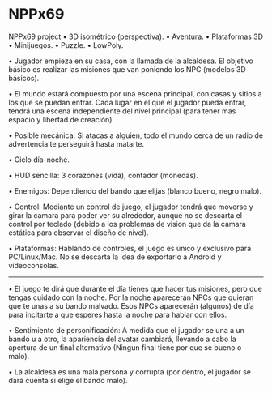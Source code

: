 # NPPx69
NPPx69 project
•	3D isométrico (perspectiva).
•	Aventura.
•	Plataformas 3D
•	Minijuegos.
•	Puzzle.
•	LowPoly.


•	Jugador empieza en su casa, con la llamada de la alcaldesa. El objetivo básico es realizar las misiones que van poniendo los NPC (modelos 3D básicos).

•	El mundo estará compuesto por una escena principal, con casas y sitios a los que se puedan entrar. 
Cada lugar en el que el jugador pueda entrar, tendrá una escena independiente del nivel principal (para tener mas espacio y libertad de creación).

•	Posible mecánica: Si atacas a alguien, todo el mundo cerca de un radio de advertencia te perseguirá hasta matarte.

•	Ciclo día-noche.

• HUD sencilla: 3 corazones (vida), contador (monedas).

• Enemigos: Dependiendo del bando que elijas (blanco bueno, negro malo).

• Control: Mediante un control de juego, el jugador tendrá que moverse y girar la camara para poder ver su alrededor, aunque no se descarta el control por teclado (debido a los problemas de vision que da la camara estática para observar el diseño de nivel).

• Plataformas: Hablando de controles, el juego es único y exclusivo para PC/Linux/Mac. No se descarta la idea de exportarlo a Android y videoconsolas.

-------------------------------------------------------------------------------------------------------------------------------

• El juego te dirá que durante el día tienes que hacer tus misiones, pero que tengas cuidado con la noche. Por la noche aparecerán NPCs que quieran que te unas a su bando malvado. Esos NPCs aparecerán (algunos) de día para incitarte a que esperes hasta la noche para hablar con ellos.

• Sentimiento de personificación: A medida que el jugador se una a un bando u a otro, la apariencia del avatar cambiará, llevando a cabo la apertura de un final alternativo (Ningun final tiene por que se bueno o malo).

• La alcaldesa es una mala persona y corrupta (por dentro, el jugador se dará cuenta si elige el bando malo).
